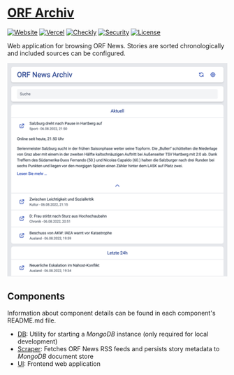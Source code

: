 # [ORF Archiv](https://orfarchiv.news)

[![Website](https://img.shields.io/website?down_color=red&down_message=offline&up_color=brightgreen&up_message=online&url=https%3A%2F%2Forfarchiv.news)](https://orfarchiv.news)
[![Vercel](https://vercelbadge.vercel.app/api/Robin-w151/orfarchiv)](https://vercel.com)
[![Checkly](https://api.checklyhq.com/v1/badges/checks/73f3605f-2955-4560-bee9-36116ce4b3b9?style=flat&theme=default)](https://www.checklyhq.com/)
[![Security](https://sonarcloud.io/api/project_badges/measure?project=Robin-w151_orfarchiv&metric=security_rating)](https://sonarcloud.io/summary/new_code?id=Robin-w151_orfarchiv)
[![License](https://img.shields.io/github/license/Robin-w151/orfarchiv?color=blue)](https://github.com/Robin-w151/orfarchiv/blob/main/LICENSE)

Web application for browsing ORF News. Stories are sorted chronologically and included sources can be configured.

![Example](screenshot.png)

## Components

Information about component details can be found in each component's README.md file.

* [DB](db/README.md): Utility for starting a *MongoDB* instance (only required for local development)
* [Scraper](scraper/README.md): Fetches ORF News RSS feeds and persists story metadata to *MongoDB* document store
* [UI](ui/README.md): Frontend web application
